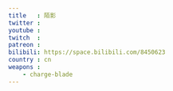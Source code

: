 ```yaml
---
title   : 陌影
twitter :
youtube :
twitch  :
patreon :
bilibili: https://space.bilibili.com/8450623
country : cn
weapons :
    - charge-blade
---
```

